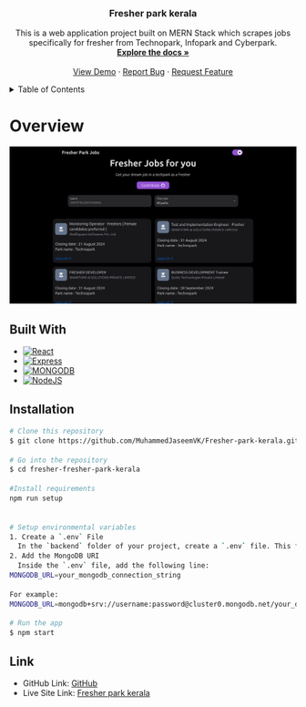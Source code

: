 <!-- PROJECT LOGO -->
<br />
<div align="center">
<h3 align="center">Fresher park kerala</h3>

  <p align="center">
    This is a web application project built on MERN Stack which scrapes jobs specifically for fresher from Technopark, Infopark and Cyberpark.
    <br />
    <a href="https://github.com/MuhammedJaseemVK/Fresher-park-kerala"><strong>Explore the docs »</strong></a>
    <br />
    <br />
    <a href="https://fresher-park-kerala.onrender.com">View Demo</a>
    ·
    <a href="https://github.com/MuhammedJaseemVK/Fresher-park-kerala/issues">Report Bug</a>
    ·
    <a href="https://github.com/MuhammedJaseemVK/Fresher-park-kerala/issues">Request Feature</a>
  </p>
</div>

<!-- TABLE OF CONTENTS -->
<details>
  <summary>Table of Contents</summary>
  <ol>
    <li>
      <a href="#overview">Overview</a>
    </li>
        <li><a href="#built-with">Built With</a></li>
    <li>
      <a href="#getting-started">Getting Started</a>
    <li><a href="#contact">Link</a></li>
  </ol>
</details>

<!-- Overview -->

# Overview

[![fresher-job-finder Preview][product-preview]](https://github.com/MuhammedJaseemVK/Fresher-park-kerala/blob/main/media/preview.png)

<!-- Built With -->

## Built With

- [![React][react.js]][react-url]
- [![Express][express.com]][express-url]
- [![MONGODB][mongodb.com]][mongodb-url]
- [![NodeJS][nodejs.com]][nodejs-url]

<!-- Installation -->

## Installation

```bash
# Clone this repository
$ git clone https://github.com/MuhammedJaseemVK/Fresher-park-kerala.git

# Go into the repository
$ cd fresher-fresher-park-kerala

#Install requirements
npm run setup


# Setup environmental variables
1. Create a `.env` File
  In the `backend` folder of your project, create a `.env` file. This file will be used to store environment variables that your application requires.
2. Add the MongoDB URI
  Inside the `.env` file, add the following line:
MONGODB_URL=your_mongodb_connection_string

For example:
MONGODB_URL=mongodb+srv://username:password@cluster0.mongodb.net/your_database_name?retryWrites=true&w=majority

# Run the app
$ npm start
```

<!-- LINK -->

## Link

- GitHub Link: [GitHub](https://github.com/MuhammedJaseemVK/Fresher-park-kerala)
- Live Site Link: [Fresher park kerala](https://fresher-park-kerala.onrender.com)

<!-- MARKDOWN LINKS & IMAGES -->
<!-- https://www.markdownguide.org/basic-syntax/#reference-style-links -->

[react.js]: https://img.shields.io/badge/REACT%20JS-000000?style=for-the-badge&logo=REACT&logoColor=61DBFB
[react-url]: https://reactjs.org/
[express.com]: https://img.shields.io/badge/express-14354C?style=for-the-badge&logo=express&logoColor=white
[express-url]: https://expressjs.com/
[nodejs.com]: https://img.shields.io/badge/Node.js-43853D?style=for-the-badge&logo=node.js&logoColor=white
[nodejs-url]: https://nodejs.org/
[mongodb.com]: https://img.shields.io/badge/mongodb-14354C?style=for-the-badge&logo=mongodb&logoColor=white
[mongodb-url]: https://www.mongodb.com/
[product-preview]: media/preview.png